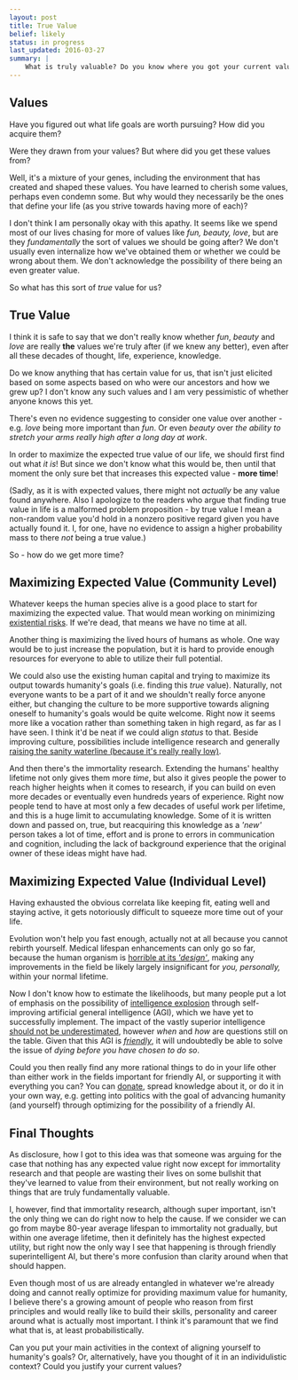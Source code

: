 ```yaml
---
layout: post
title: True Value
belief: likely
status: in progress
last_updated: 2016-03-27
summary: |
    What is truly valuable? Do you know where you got your current values? An utilitarian view to life.
---
```


## Values

Have you figured out what life goals are worth pursuing? How did you acquire them? 

Were they drawn from your values? But where did you get these values from?

Well, it's a mixture of your genes, including the environment that has created and shaped these values. You have learned to cherish some values, perhaps even condemn some. But why would they necessarily be the ones that define your life (as you strive towards having more of each)?

I don't think I am personally okay with this apathy. It seems like we spend most of our lives chasing for more of values like _fun, beauty, love_, but are they _fundamentally_ the sort of values we should be going after? We don't usually even internalize how we've obtained them or whether we could be wrong about them. We don't acknowledge the possibility of there being an even greater value.

So what has this sort of _true_ value for us?

## True Value

I think it is safe to say that we don't really know whether _fun_, _beauty_ and _love_ are really **the** values we're truly after (if we knew any better), even after all these decades of thought, life, experience, knowledge.

Do we know anything that has certain value for us, that isn't just elicited based on some aspects based on who were our ancestors and how we grew up? I don't know any such values and I am very pessimistic of whether anyone knows this yet.

There's even no evidence suggesting to consider one value over another - e.g. _love_ being more important than _fun_. Or even _beauty_ over _the ability to stretch your arms really high after a long day at work_.

In order to maximize the expected true value of our life, we should first find out what _it is_! But since we don't know what this would be, then until that moment the only sure bet that increases this expected value - **more time**! 

(Sadly, as it is with expected values, there might not _actually_ be any value found anywhere. Also I apologize to the readers who argue that finding true value in life is a malformed problem proposition - by true value I mean a non-random value you'd hold in a nonzero positive regard given you have actually found it. I, for one, have no evidence to assign a higher probability mass to there _not_ being a true value.)

So - how do we get more time?

## Maximizing Expected Value (Community Level)

Whatever keeps the human species alive is a good place to start for maximizing the expected value. That would mean working on minimizing [existential risks](https://en.wikipedia.org/wiki/Global_catastrophic_risk). If we're dead, that means we have no time at all.

Another thing is maximizing the lived hours of humans as whole. One way would be to just increase the population, but it is hard to provide enough resources for everyone to able to utilize their full potential.

We could also use the existing human capital and trying to maximize its output towards humanity's goals (i.e. finding this _true_ value). Naturally, not everyone wants to be a part of it and we shouldn't really force anyone either, but changing the culture to be more supportive towards aligning oneself to humanity's goals would be quite welcome. Right now it seems more like a vocation rather than something taken in high regard, as far as I have seen. I think it'd be neat if we could align _status_ to that. Beside improving culture, possibilities include intelligence research and generally [raising the sanity waterline (because it's really really low)](http://lesswrong.com/lw/1e/raising_the_sanity_waterline/).

And then there's the immortality research. Extending the humans' healthy lifetime not only gives them more _time_, but also it gives people the power to reach higher heights when it comes to research, if you can build on even more decades or eventually even hundreds years of experience. Right now people tend to have at most only a few decades of useful work per lifetime, and this is a huge limit to accumulating knowledge. Some of it is written down and passed on, true, but reacquiring this knowledge as a _'new'_ person takes a lot of time, effort and is prone to errors in communication and cognition, including the lack of background experience that the original owner of these ideas might have had.

## Maximizing Expected Value (Individual Level)

Having exhausted the obvious correlata like keeping fit, eating well and staying active, it gets notoriously difficult to squeeze more time out of your life.

Evolution won't help you fast enough, actually not at all because you cannot rebirth yourself. Medical lifespan enhancements can only go so far, because the human organism is [horrible at its _'design'_](http://lesswrong.com/lw/l0/adaptationexecuters_not_fitnessmaximizers/), making any improvements in the field be likely largely insignificant for _you, personally,_ within your normal lifetime.

Now I don't know how to estimate the likelihoods, but many people put a lot of emphasis on the possibility of [intelligence explosion](https://en.wikipedia.org/wiki/Intelligence_explosion) through self-improving artificial general intelligence (AGI), which we have yet to successfully implement. The impact of the vastly superior intelligence [should not be underestimated](http://waitbutwhy.com/2015/01/artificial-intelligence-revolution-1.html), however _when_ and _how_ are questions still on the table. Given that this AGI is [_friendly_](https://en.wikipedia.org/wiki/Friendly_artificial_intelligence), it will undoubtedly be able to solve the issue of _dying before you have chosen to do so_.

Could you then really find any more rational things to do in your life other than either work in the fields important for friendly AI, or supporting it with everything you can? You can [donate](https://intelligence.org/), spread knowledge about it, or do it in your own way, e.g. getting into politics with the goal of advancing humanity (and yourself) through optimizing for the possibility of a friendly AI.

## Final Thoughts

As disclosure, how I got to this idea was that someone was arguing for the case that nothing has any expected value right now except for immortality research and that people are wasting their lives on some bullshit that they've learned to value from their environment, but not really working on things that are truly fundamentally valuable.

I, however, find that immortality research, although super important, isn't the only thing we can do right now to help the cause. If we consider we can go from maybe 80-year average lifespan to immortality not gradually, but within one average lifetime, then it definitely has the highest expected utility, but right now the only way I see that happening is through friendly superintelligent AI, but there's more confusion than clarity around when that should happen.

Even though most of us are already entangled in whatever we're already doing and cannot really optimize for providing maximum value for humanity, I believe there's a growing amount of people who reason from first principles and would really like to build their skills, personality and career around what is actually most important. I think it's paramount that we find what that is, at least probabilistically.

Can you put your main activities in the context of aligning yourself to humanity's goals? Or, alternatively, have you thought of it in an individulistic context? Could you justify your current values?




